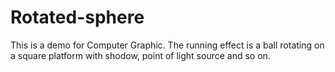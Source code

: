 # Rotated-sphere

This is a demo for Computer Graphic. The running effect is a ball rotating on a square platform with shodow, point of light source and so on. 

